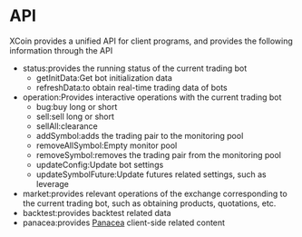# API

XCoin provides a unified API for client programs, and provides the following information through the API

- status:provides the running status of the current trading bot
  - getInitData:Get bot initialization data
  - refreshData:to obtain real-time trading data of bots
- operation:Provides interactive operations with the current trading bot
  - bug:buy long or short
  - sell:sell long or short
  - sellAll:clearance
  - addSymbol:adds the trading pair to the monitoring pool
  - removeAllSymbol:Empty monitor pool
  - removeSymbol:removes the trading pair from the monitoring pool
  - updateConfig:Update bot settings
  - updateSymbolFuture:Update futures related settings, such as leverage
- market:provides relevant operations of the exchange corresponding to the current trading bot, such as obtaining products, quotations, etc.
- backtest:provides backtest related data
- panacea:provides [Panacea](https://github.com/markmind/panacea-api) client-side related content
